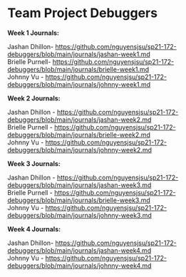 # Team Project Debuggers 
**Week 1 Journals:**

Jashan Dhillon-  https://github.com/nguyensjsu/sp21-172-debuggers/blob/main/journals/jashan-week1.md  
Brielle Purnell-  https://github.com/nguyensjsu/sp21-172-debuggers/blob/main/journals/brielle-week1.md  
Johnny Vu - https://github.com/nguyensjsu/sp21-172-debuggers/blob/main/journals/johnny-week1.md


**Week 2 Journals:**

Jashan Dhillon - https://github.com/nguyensjsu/sp21-172-debuggers/blob/main/journals/jashan-week2.md  
Brielle Purnell - https://github.com/nguyensjsu/sp21-172-debuggers/blob/main/journals/brielle-week2.md  
Johnny Vu - https://github.com/nguyensjsu/sp21-172-debuggers/blob/main/journals/johnny-week2.md


**Week 3 Journals:**

Jashan Dhillon - https://github.com/nguyensjsu/sp21-172-debuggers/blob/main/journals/jashan-week3.md  
Brielle Purnell - https://github.com/nguyensjsu/sp21-172-debuggers/blob/main/journals/brielle-week3.md  
Johnny Vu - https://github.com/nguyensjsu/sp21-172-debuggers/blob/main/journals/johnny-week3.md

**Week 4 Journals:**

Jashan Dhillon- https://github.com/nguyensjsu/sp21-172-debuggers/blob/main/journals/jashan-week4.md  
Johnny Vu - https://github.com/nguyensjsu/sp21-172-debuggers/blob/main/journals/johnny-week4.md



